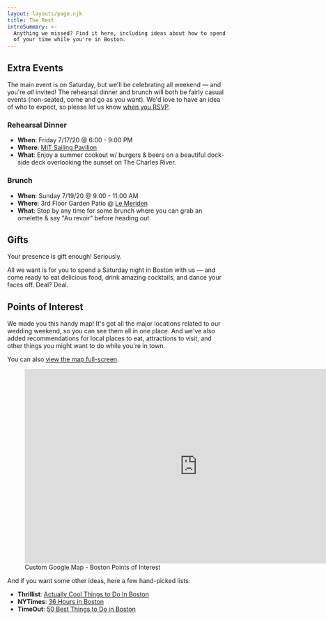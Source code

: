 ```yaml
---
layout: layouts/page.njk
title: The Rest
introSummary: >-
  Anything we missed? Find it here, including ideas about how to spend the rest
  of your time while you're in Boston.
---
```

## Extra Events

The main event is on Saturday, but we'll be celebrating all weekend — and you're _all_ invited! The rehearsal dinner and brunch will both be fairly casual events (non-seated, come and go as you want). We'd love to have an idea of who to expect, so please let us know [when you RSVP](https://forms.gle/oGE2CyvYXqrC5PDH9).

### Rehearsal Dinner

* **When**: Friday 7/17/20 @ 6:00 - 9:00 PM
* **Where**: [MIT Sailing Pavilion](https://goo.gl/maps/18Gd1HS44ThsRVXw6)
* **What**: Enjoy a summer cookout w/ burgers & beers on a beautiful dock-side deck overlooking the sunset on The Charles River.

### Brunch

* **When**: Sunday 7/19/20 @ 9:00 - 11:00 AM
* **Where**: 3rd Floor Garden Patio @ [Le Meriden](https://goo.gl/maps/rdZVPF9Lhruc7XRZA)
* **What**: Stop by any time for some brunch where you can grab an omelette & say "Au revoir" before heading out.

## Gifts

Your presence is gift enough! Seriously. 

All we want is for you to spend a Saturday night in Boston with us — and come ready to eat delicious food, drink amazing cocktails, and dance your faces off. Deal? Deal.

## Points of Interest

We made you this handy map! It's got all the major locations related to our wedding weekend, so you can see them all in one place. And we've also added recommendations for local places to eat, attractions to visit, and other things you might want to do while you're in town.

You can also [view the map full-screen](https://www.google.com/maps/d/viewer?mid=1YViXbcdejBdYPMC9Q-rSpbtDueOqHOS2&hl=en&usp=sharing).

<figure>
    <iframe src="https://www.google.com/maps/d/u/0/embed?mid=1YViXbcdejBdYPMC9Q-rSpbtDueOqHOS2" width="792" height="446" frameborder="0" style="border:0;" allowfullscreen=""></iframe>
    <figcaption>Custom Google Map - Boston Points of Interest</figcaption>
</figure>

And if you want some other ideas, here a few hand-picked lists:
* **Thrillist**: [Actually Cool Things to Do In Boston](https://www.thrillist.com/lifestyle/boston/things-to-do-in-boston)
* **NYTimes**: [36 Hours in Boston](https://www.nytimes.com/2015/09/20/travel/what-to-do-in-36-hours-in-boston.html)
* **TimeOut**: [50 Best Things to Do in Boston](https://www.timeout.com/boston/things-to-do/50-best-things-to-do-in-boston)